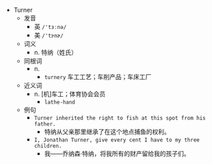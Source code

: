 - Turner
  - 发音
    - 英 `/'tɜːnə/`
    - 美 `/'tɝnɚ/`
  - 词义
    - n. 特纳（姓氏）
  - 同根词
    - n.
      - `turnery` 车工工艺；车削产品；车床工厂
  - 近义词
    - n. [机]车工；体育协会会员
      - `lathe-hand`
  - 例句
    - `Turner inherited the right to fish at this spot from his father.`
      - 特纳从父亲那里继承了在这个地点捕鱼的权利。
    - `I, Jonathan Turner, give every cent I have to my three children.`
      - 我——乔纳森·特纳，将我所有的财产留给我的孩子们。

